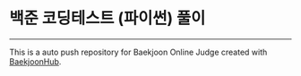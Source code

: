 # 백준 코딩테스트 (파이썬) 풀이
---
This is a auto push repository for Baekjoon Online Judge created with [BaekjoonHub](https://github.com/BaekjoonHub/BaekjoonHub).

